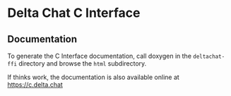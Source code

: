 # Delta Chat C Interface

## Documentation

To generate the C Interface documentation,
call doxygen in the `deltachat-ffi` directory
and browse the `html` subdirectory.

If thinks work,
the documentation is also available online at <https://c.delta.chat>
